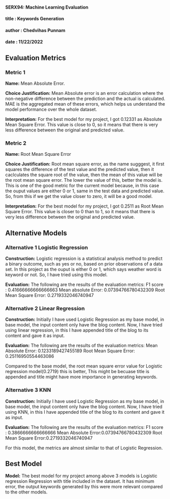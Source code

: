 #### SERX94: Machine Learning Evaluation
#### title : Keywords Generation
#### author : Chedvihas Punnam
#### date : 11/22/2022

## Evaluation Metrics

### Metric 1
**Name:** Mean Absolute Error.

**Choice Justification:** Mean Absolute error is an  error calculation where the non-negative difference between the prediction and the actual is calculated. MAE is the aggregated mean of these errors, which helps us understand the model performance over the whole dataset. 

**Interpretation:** For the best model for my project, I got 0.12331 as Absolute Mean Square Error. This value is close to 0, so it means that there is very less difference between the original and predicted value. 

### Metric 2
**Name:**  Root Mean Square Error

**Choice Justification:** Root mean square error, as the name sugggest, it first squares the difference of the test value and the predicted value, then it caclculates the square root of the value, then the mean of this value will be the root mean square error. The lower the value of this, better the model is. This is one of the good metric for the current model because, in this case the ouput values are either 0 or 1, same in the test data and predicted value. So, from this if we get the value closer to zero, it will be a good model.

**Interpretation:** For the best model for my project, I got 0.2511 as Root Mean Square Error. This value is closer to 0 than to 1, so it means that there is very less difference between the original and predicted value. 




## Alternative Models
### Alternative 1 Logistic Regression
**Construction:** Logistic regression is a statistical analysis method to predict a binary outcome, such as yes or no, based on prior observations of a data set. In this project as the ouput is either 0 or 1, which says weather word is keyword or not. So, I have tried using this model.

**Evaluation:** 
The following are the results of the evaluation metrics:
F1 score :  0.41666666666666663
Mean absolute Error: 0.07394766780432309
Root Mean Square Error: 0.2719332046740947

### Alternative 2 Linear Regression
**Construction:** Initially I have used Logistic Regression as my base model, in base model, the input content only have the blog content. Now, I have tried using linear regression, in this I have appended title of the blog to its content and gave it as input.

**Evaluation:** 
The following are the results of the evaluation metrics:
Mean Absolute Error: 0.1233189427455189
Root Mean Square Error: 0.25116950554463086

Compared to the base model, the root mean square error value for Logistic regression model(0.2719) this is better, This might be becuase title is appended and title might have more importance in generating keywords.

### Alternative 3 KNN
**Construction:** Initially I have used Logistic Regression as my base model, in base model, the input content only have the blog content. Now, I have tried using KNN, in this I have appended title of the blog to its content and gave it as input.

**Evaluation:** 
The following are the results of the evaluation metrics:
F1 score :  0.3866666666666666
Mean Absolute Error:0.07394766780432309
Root Mean Square Error:0.2719332046740947

For this model, the metrics are almost similar to that of Logistic Regression.

## Best Model

**Model:** The best model for my project among above 3 models is Logistic regression Regression with title included in the dataset. It has minimum error, the output keywords generated by this were more relevant compared to the other models.
